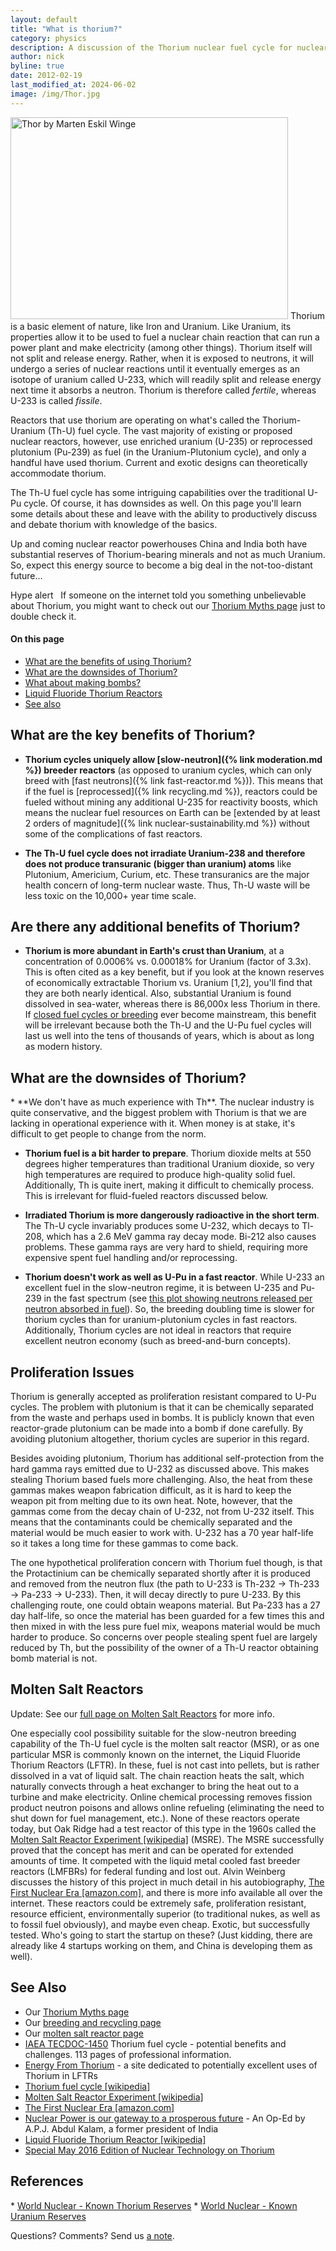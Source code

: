 ```yaml
---
layout: default
title: "What is thorium?"
category: physics
description: A discussion of the Thorium nuclear fuel cycle for nuclear reactors. How is it different from Uranium? What's so good about it? What are its downsides?
author: nick
byline: true
date: 2012-02-19
last_modified_at: 2024-06-02
image: /img/Thor.jpg
---
```


<div class="row">
<div class="col-md-8" markdown="1">

<img width="444" height="323" class="img-thumbnail m-2 img-fluid w-25 float-end" alt="Thor by Marten Eskil
 Winge" title="Thor by Marten Eskil Winge. Thor is a mythical Norse god
 associated with thunder, lightning, storms, oak trees, strength, the protection
 of mankind, healing, and fertility. Thorium was so named in the 1820s, well
 before its nuclear properties were discovered in 1942. Coincidence? "
 src="/img/Thor.jpg"/>
Thorium is a basic element of nature, like Iron and Uranium. Like Uranium, its properties allow it
to be used to fuel a nuclear chain reaction that can run a power plant and make electricity (among
other things). Thorium itself will not split and release energy. Rather, when it is exposed to
neutrons, it will undergo a series of nuclear reactions until it eventually emerges as an isotope of
uranium called U-233, which will readily split and release energy next time it absorbs a neutron.
Thorium is therefore called _fertile_, whereas U-233 is called _fissile_.

Reactors that use thorium are operating on what's called the Thorium-Uranium (Th-U) fuel
cycle. The vast majority of existing or proposed nuclear reactors, however, use enriched uranium
(U-235) or reprocessed plutonium (Pu-239) as fuel (in the Uranium-Plutonium cycle), and only a
handful have used thorium. Current and exotic designs can theoretically accommodate thorium.

The Th-U fuel cycle has some intriguing capabilities over the traditional U-Pu cycle. Of course, it
has downsides as well. On this page you'll learn some details about these and leave with the
ability to productively discuss and debate thorium with knowledge of the basics.

Up and coming nuclear reactor powerhouses China and India both have substantial reserves of
Thorium-bearing minerals and not as much Uranium. So, expect this energy source to become a big deal
in the not-too-distant future...

</div>
<div class="col-md-4" markdown="1">
<span class="badge bg-danger">Hype alert</span> &nbsp; If someone on the internet told you
something unbelievable about Thorium, you might want to check out our <a href="{% link
thorium-myths.md %}">Thorium Myths page</a> just to double check it.

#### On this page

- <a href="#benefits">What are the benefits of using Thorium?</a>
- <a href="#downsides">What are the downsides of Thorium?</a>
- <a href="#prolif">What about making bombs?</a>
- <a href="#lftr">Liquid Fluoride Thorium Reactors</a>
- <a href="#refs">See also</a>

</div>
</div>
<div class="row">
<div class="col-md-8" markdown="1">

<h2 id="benefits">What are the key benefits of Thorium?</h2>

- **Thorium cycles uniquely allow [slow-neutron]({% link moderation.md %})
  breeder reactors** (as opposed to uranium cycles, which can only breed with [fast
  neutrons]({% link fast-reactor.md %})). This means that if the fuel is
  [reprocessed]({% link recycling.md %}), reactors could be fueled without mining
  any additional U-235 for reactivity boosts, which means the nuclear fuel
  resources on Earth can be [extended by at least 2 orders of magnitude]({% link
  nuclear-sustainability.md %}) without some of the complications of fast reactors.

- **The Th-U fuel cycle does not irradiate Uranium-238 and therefore does not produce transuranic
  (bigger than uranium) atoms** like Plutonium, Americium, Curium, etc. These transuranics are the
  major health concern of long-term nuclear waste. Thus, Th-U waste will be less toxic on the 10,000+
  year time scale.

## Are there any additional benefits of Thorium?

- **Thorium is more abundant in Earth's crust than Uranium**, at a concentration of 0.0006%
  vs. 0.00018% for Uranium (factor of 3.3x). This is often cited as a key benefit, but if you look
  at the known reserves of economically extractable Thorium vs. Uranium [1,2], you'll find that
  they are both nearly identical. Also, substantial Uranium is found dissolved in sea-water, whereas
  there is 86,000x less Thorium in there. If <a href="{% link recycling.md %}">closed fuel cycles or
  breeding</a> ever become mainstream, this benefit will be irrelevant because both the Th-U and the
  U-Pu fuel cycles will last us well into the tens of thousands of years, which is about as long as
  modern history.

<h2 id="downsides">What are the downsides of Thorium?</h2>
* **We don't have as much experience with Th**. The nuclear industry is quite conservative,
  and the biggest problem with Thorium is that we are lacking in operational experience with it.
  When money is at stake, it's difficult to get people to change from the norm.

- **Thorium fuel is a bit harder to prepare**. Thorium dioxide melts at 550 degrees higher
  temperatures than traditional Uranium dioxide, so very high temperatures are required to produce
  high-quality solid fuel. Additionally, Th is quite inert, making it difficult to chemically process.
  This is irrelevant for fluid-fueled reactors discussed below.

- **Irradiated Thorium is more dangerously radioactive in the short term**. The Th-U cycle
  invariably produces some U-232, which decays to Tl-208, which has a 2.6 MeV gamma ray decay mode.
  Bi-212 also causes problems. These gamma rays are very hard to shield, requiring more expensive
  spent fuel handling and/or reprocessing.

- **Thorium doesn't work as well as U-Pu in a fast reactor**. While U-233 an
  excellent fuel in the slow-neutron regime, it is between U-235 and Pu-239 in the
  fast spectrum (see [this plot showing neutrons released per neutron absorbed in
  fuel](/img/eta_good.svg)). So, the breeding doubling time is slower for
  thorium cycles than for uranium-plutonium cycles in fast reactors.
  Additionally, Thorium cycles are not ideal in reactors that require excellent neutron
  economy (such as breed-and-burn concepts).

<h2 id="prolif">Proliferation Issues</h2>
Thorium is generally accepted as proliferation resistant compared to U-Pu cycles. The problem with
plutonium is that it can be chemically separated from the waste and perhaps used in bombs. It is
publicly known that even reactor-grade plutonium can be made into a bomb if done carefully. By
avoiding plutonium altogether, thorium cycles are superior in this regard.

Besides avoiding plutonium, Thorium has additional self-protection from the hard gamma rays emitted
due to U-232 as discussed above. This makes stealing Thorium based fuels more challenging. Also, the
heat from these gammas makes weapon fabrication difficult, as it is hard to keep the weapon pit from
melting due to its own heat. Note, however, that the gammas come from the decay chain of U-232, not
from U-232 itself. This means that the contaminants could be chemically separated and the material
would be much easier to work with. U-232 has a 70 year half-life so it takes a long time for these
gammas to come back.

The one hypothetical proliferation concern with Thorium fuel though, is that the
Protactinium can be chemically separated shortly after it is produced and
removed from the neutron flux (the path to U-233 is Th-232 → Th-233 → Pa-233
→ U-233). Then, it will decay directly to pure U-233. By this challenging
route, one could obtain weapons material. But Pa-233 has a 27 day half-life, so
once the material has been guarded for a few times this and then mixed in with
the less pure fuel mix, weapons material would be much harder to produce. So
concerns over people stealing spent fuel are largely reduced by Th, but the
possibility of the owner of a Th-U reactor obtaining bomb material is not.

<h2 id ="lftr">Molten Salt Reactors</h2>

<span class="badge bg-success">Update:</span> See our <a href="{% link msr.md %}">full page on Molten Salt Reactors</a> for more info.

One especially cool possibility suitable for the slow-neutron breeding capability of the Th-U fuel cycle
is the molten salt reactor (MSR), or as one particular MSR is commonly known on the internet, the
Liquid Fluoride Thorium Reactors (LFTR). In these, fuel is not cast into pellets, but is rather
dissolved in a vat of liquid salt. The chain reaction heats the salt, which naturally convects
through a heat exchanger to bring the heat out to a turbine and make electricity. Online chemical
processing removes fission product neutron poisons and allows online refueling (eliminating the need
to shut down for fuel management, etc.). None of these reactors operate today, but Oak Ridge had a
test reactor of this type in the 1960s called the <a
href="http://en.wikipedia.org/wiki/Molten-Salt_Reactor_Experiment">Molten Salt Reactor Experiment
[wikipedia]</a> (MSRE). The MSRE successfully proved that the concept has merit and can be operated
for extended amounts of time. It competed with the liquid metal cooled fast breeder reactors
(LMFBRs) for federal funding and lost out. Alvin Weinberg discusses the history of this project in
much detail in his autobiography, <a
href="https://www.amazon.com/First-Nuclear-Era-Times-Technological/dp/1563963582">The First Nuclear
Era [amazon.com]</a>, and there is more info available all over the internet. These reactors could
be extremely safe, proliferation resistant, resource efficient, environmentally superior (to
traditional nukes, as well as to fossil fuel obviously), and maybe even cheap. Exotic, but
successfully tested. Who's going to start the startup on these? (Just kidding, there are
already like 4 startups working on them, and China is developing them as well).

<h2 id="refs">See Also</h2>

- Our <a href="{% link thorium-myths.md %}">Thorium Myths page</a>
- Our <a href="{% link recycling.md %}">breeding and recycling page</a>
- Our <a href="{% link msr.md %}">molten salt reactor page</a>
- <a href="http://www-pub.iaea.org/mtcd/publications/pdf/te_1450_web.pdf">IAEA TECDOC-1450</a> Thorium fuel cycle - potential benefits and challenges. 113 pages of professional information.
- <a href="http://energyfromthorium.com/">Energy From Thorium</a> - a site dedicated to potentially excellent uses of Thorium in LFTRs
- <a href="https://en.wikipedia.org/wiki/Thorium_fuel_cycle">Thorium fuel cycle [wikipedia]</a>
- <a href="http://en.wikipedia.org/wiki/Molten-Salt_Reactor_Experiment">Molten Salt Reactor Experiment [wikipedia]</a>
- <a href="http://www.amazon.com/First-Nuclear-Era-Times-Technological/dp/1563963582">The First Nuclear Era [amazon.com]</a>
- <a href="https://www.thehindu.com/opinion/op-ed/nuclear-power-is-our-gateway-to-a-prosperous-future/article2601471.ece">Nuclear Power is our gateway to a prosperous future</a> - An Op-Ed by A.P.J. Abdul Kalam, a former president of India
- <a href="https://en.wikipedia.org/wiki/Liquid_fluoride_thorium_reactor">Liquid Fluoride Thorium Reactor [wikipedia]</a>
- <a href="https://ans.tandfonline.com/toc/unct20/194/2">Special May 2016 Edition of Nuclear Technology on Thorium</a>

<h2 id="refs2">References</h2>
* <a href="http://www.world-nuclear.org/information-library/current-and-future-generation/thorium.aspx">World Nuclear - Known Thorium Reserves</a>
* <a href="http://www.world-nuclear.org/information-library/nuclear-fuel-cycle/uranium-resources/supply-of-uranium.aspx">World Nuclear - Known Uranium Reserves</a>

Questions? Comments? Send us <a href="/contact.html">a note</a>.

</div>
</div>
